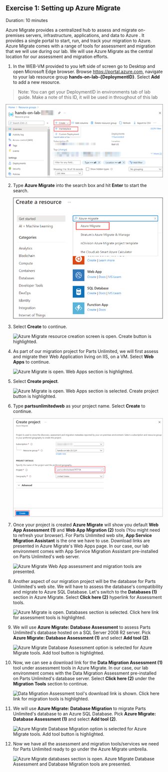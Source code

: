 ## Exercise 1: Setting up Azure Migrate

Duration: 10 minutes

Azure Migrate provides a centralized hub to assess and migrate on-premises servers, infrastructure, applications, and data to Azure . It provides a single portal to start, run, and track your migration to Azure. Azure Migrate comes with a range of tools for assessment and migration that we will use during our lab. We will use Azure Migrate as the central location for our assessment and migration efforts.

1. In the WEB-VM provided to you left side of screen go to Desktop and open Microsoft Edge browser. Browse https://portal.azure.com, navigate to your lab resource group **hands-on-lab-{DeploymentID}**. Select **Add** to add a new resource.

>Note: You can get your DeploymentID in environments tab of lab guide. Make a note of this ID, it will be used in throughout of this lab

   ![Lab resource group is open. Resource Add button is highlighted.](media/portal-add-resource.png "Lab Resource Group")

2. Type **Azure Migrate** into the search box and hit **Enter** to start the search.

    ![Azure Portal new resource page is open. Search box is filled with Azure Migrate.](media/azure-migrate-search.png "Marketplace Search for Azure Migrate")

3. Select **Create** to continue.

    ![Azure Migrate resource creation screen is open. Create button is highlighted.](media/azure-migrate-create.png "Creating Azure Migrate")

4. As part of our migration project for Parts Unlimited, we will first assess and migrate their Web Application living on IIS, on a VM. Select **Web Apps** to continue.

    ![Azure Migrate is open. Web Apps section is highlighted.](media/azure-migrate-web-apps.png "Azure Migrate Web Apps")

5. Select **Create project**.

    ![Azure Migrate is open. Web Apps section is selected. Create project button is highlighted.](media/azure-migrate-create-project.png "Azure Migrate Create project")

6. Type **partsunlimitedweb** as your project name. Select **Create** to continue.

    ![Azure Migrate project settings page is shown. Project name is set to partsunlimitedweb. Create button is highlighted.](media/azure-migrate-create-project-settings.png "Azure Migrate Project Creation")

7. Once your project is created **Azure Migrate** will show you default **Web App Assessment (1)** and **Web App Migration (2)** tools (You might need to refresh your browser). For Parts Unlimited web site, **App Service Migration Assistant** is the one we have to use. Download links are presented in Azure Migrate's Web Apps page. In our case, our lab environment comes with App Service Migration Assistant pre-installed on Parts Unlimited's web server.

    ![Azure Migrate Web App assessment and migration tools are presented.](media/azure-migrate-web-app-migration.png "Azure Migrate Web Apps Capabilities")

8. Another aspect of our migration project will be the database for Parts Unlimited's web site. We will have to assess the database's compatibility and migrate to Azure SQL Database. Let's switch to the **Databases (1)** section in Azure Migrate. Select **Click here (2)** hyperlink for Assessment tools.

    ![Azure Migrate is open. Databases section is selected. Click here link for assessment tools is highlighted.](media/azure-migrate-database-assessment.png "Azure Migrate Databases")

9. We will use **Azure Migrate: Database Assessment** to assess Parts Unlimited's database hosted on a SQL Server 2008 R2 server. Pick **Azure Migrate: Database Assessment (1)** and select **Add tool (2)**.

    ![Azure Migrate Database Assessment option is selected for Azure Migrate tools. Add tool button is highlighted.](media/azure-migrate-database-assessment-tool.png "Azure Migrate Database Assessment Tools")

10. Now, we can see a download link for the **Data Migration Assessment (1)** tool under assessment tools in Azure Migrate. In our case, our lab environment comes with the Data Migration Assessment pre-installed on Parts Unlimited's database server. Select **Click here (2)** under the **Migration Tools** section to continue.

    ![Data Migration Assessment tool's download link is shown. Click here link for migration tools is highlighted.](media/azure-migrate-database-migration.png "Azure Migrate DMA Download")

11. We will use **Azure Migrate: Database Migration** to migrate Parts Unlimited's database to an Azure SQL Database. Pick **Azure Migrate: Database Assessment (1)** and select **Add tool (2)**.

    ![Azure Migrate Database Migration option is selected for Azure Migrate tools. Add tool button is highlighted.](media/azure-migrate-database-migration-tool.png "Azure Migrate Database Migration Tool")

12. Now we have all the assessment and migration tools/services we need for Parts Unlimited ready to go under the Azure Migrate umbrella.

    ![Azure Migrate databases section is open. Azure Migrate Database Assessment and Database Migration tools are presented.](media/azure-migrate-database-migration-ready.png "Azure Migrate Database Migration and Assessment Tools")

